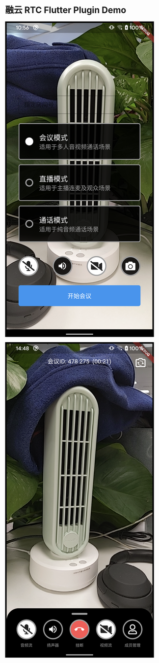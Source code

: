 # 融云 RTC Flutter Plugin Demo

![预览界面](../images/screen_shot1.png)


![会议界面](../images/screen_shot2.png)